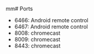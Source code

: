 mm# Ports

- 6466: Android remote control
- 6467: Android remote control
- 8008: chromecast
- 8009: chromecast
- 8443: chromecast